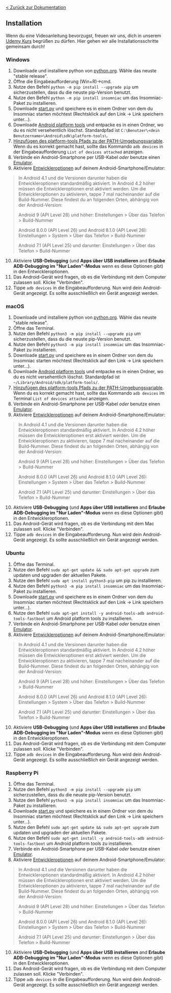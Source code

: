 [< Zurück zur Dokumentation](/#/de)

## Installation
Wenn du eine Videoanleitung bevorzugst, freuen wir uns, dich in unserem [Udemy Kurs](https://insomniac-bot.com/udemy_course/) begrüßen zu dürfen. Hier gehen wir alle Installationsschritte gemeinsam durch!

### Windows
1. Downloade und installiere python von [python.org](https://www.python.org/downloads/windows/). Wähle das neuste "stable release".
2. Öffne die Eingabeaufforderung (Win+R)->cmd.
3. Nutze den Befehl `python -m pip install --upgrade pip` um sicherzustellen, dass du die neuste pip-Version benutzt.
4. Nutze den Befehl `python -m pip install insomniac` um das Insomniac-Paket zu installieren.
5. Downloade [start.py](https://raw.githubusercontent.com/alexal1/Insomniac/master/start.py) und speichere es in einem Ordner von dem du Insomniac starten möchtest (Rechtsklick auf den Link -> Link speichern unter...).
6. Downloade [Android platform tools](https://developer.android.com/studio/releases/platform-tools) und entpacke es in einen Ordner, wo du es nicht versehentlich löschst. Standardpfad ist `C:\Benutzer\<dein Benutzername>\Android\sdk\platform-tools\`.
7. [Hinzufügen des platform-tools Pfads zu der PATH-Umgebungsvariable](https://github.com/alexal1/Insomniac/wiki/Adding-platform-tools-to-the-PATH-environment-variable). Wenn du es korrekt gemacht hast, sollte das Kommando `adb devices` in der Eingabeaufforderung `List of devices attached` anzeigen.
8. Verbinde ein Android-Smartphone per USB-Kabel _oder_ benutze einen [Emulator](https://www.patreon.com/posts/how-to-install-43543116).
9. Aktiviere [Entwickleroptionen](https://developer.android.com/studio/debug/dev-options#enable) auf deinem Android-Smartphone/Emulator:
>In Android 4.1 und die Versionen darunter haben die Entwickleroptionen standardmäßig aktiviert. In Android 4.2 höher müssen die Entwickleroptionen erst aktiviert werden. Um die Entwickleroptionen zu aktivieren, tappe 7 mal nacheinander auf die Build-Nummer. Diese findest du an folgenden Orten, abhängig von der Android-Version:
>
> Android 9 (API Level 28) und höher: Einstellungen > Über das Telefon > Build-Nummer
>
> Android 8.0.0 (API Level 26) und Android 8.1.0 (API Level 26): Einstellungen > System > Über das Telefon > Build-Nummer
>
> Android 7.1 (API Level 25) und darunter: Einstellungen > Über das Telefon > Build-Nummer
10. Aktiviere **USB-Debugging** (und **Apps über USB installieren** and **Erlaube ADB-Debugging im "Nur Laden"-Modus** wenn es diese Optionen gibt) in den Entwickleroptionen.
11. Das Android-Gerät wird fragen, ob es die Verbindung mit dem Computer zulassen soll. Klicke "Verbinden".
12. Tippe `adb devices` in die Eingabeaufforderung. Nun wird dein Android-Gerät angezeigt. Es sollte ausschließlich ein Gerät angezeigt werden.

### macOS
1. Downloade und installiere python von [python.org](https://www.python.org/downloads/mac-osx/). Wähle das neuste "stable release".
2. Öffne das Terminal.
3. Nutze den Befehl `python3 -m pip install --upgrade pip` um sicherzustellen, dass du die neuste pip-Version benutzt.
4. Nutze den Befehl `python3 -m pip install insomniac` um das Insomniac-Paket zu installieren.
5. Downloade [start.py](https://raw.githubusercontent.com/alexal1/Insomniac/master/start.py) und speichere es in einem Ordner von dem du Insomniac starten möchtest (Rechtsklick auf den Link -> Link speichern unter...).
6. Downloade [Android platform tools](https://developer.android.com/studio/releases/platform-tools) und entpacke es in einen Ordner, wo du es nicht versehentlich löschst. Standardpfad ist `~/Library/Android/sdk/platform-tools/`.
7. [Hinzufügen des platform-tools Pfads zu der PATH-Umgebungsvariable](https://github.com/alexal1/Insomniac/wiki/Adding-platform-tools-to-the-PATH-environment-variable). Wenn du es korrekt gemacht hast, sollte das Kommando `adb devices` im Terminal `List of devices attached` anzeigen.
8. Verbinde ein Android-Smartphone per USB-Kabel _oder_ benutze einen [Emulator](https://www.patreon.com/posts/how-to-install-43485861).
9. Aktiviere [Entwickleroptionen](https://developer.android.com/studio/debug/dev-options#enable) auf deinem Android-Smartphone/Emulator:
>In Android 4.1 und die Versionen darunter haben die Entwickleroptionen standardmäßig aktiviert. In Android 4.2 höher müssen die Entwickleroptionen erst aktiviert werden. Um die Entwickleroptionen zu aktivieren, tappe 7 mal nacheinander auf die Build-Nummer. Diese findest du an folgenden Orten, abhängig von der Android-Version:
>
> Android 9 (API Level 28) und höher: Einstellungen > Über das Telefon > Build-Nummer
>
> Android 8.0.0 (API Level 26) und Android 8.1.0 (API Level 26): Einstellungen > System > Über das Telefon > Build-Nummer
>
> Android 7.1 (API Level 25) und darunter: Einstellungen > Über das Telefon > Build-Nummer
10. Aktiviere **USB-Debugging** (und **Apps über USB installieren** and **Erlaube ADB-Debugging im "Nur Laden"-Modus** wenn es diese Optionen gibt) in den Entwickleroptionen.
11. Das Android-Gerät wird fragen, ob es die Verbindung mit dem Mac zulassen soll. Klicke "Verbinden".
12. Tippe `adb devices` in die Eingabeaufforderung. Nun wird dein Android-Gerät angezeigt. Es sollte ausschließlich ein Gerät angezeigt werden.

### Ubuntu
1. Öffne das Terminal.
2. Nutze den Befehl `sudo apt-get update && sudo apt-get upgrade` zum updaten und upgraden der aktuellen Pakete.
3. Nutze den Befehl `sudo apt install python3-pip` um pip zu installieren.
4. Nutze den Befehl `python3 -m pip install insomniac` um das Insomniac-Paket zu installieren.
5. Downloade [start.py](https://raw.githubusercontent.com/alexal1/Insomniac/master/start.py) und speichere es in einem Ordner von dem du Insomniac starten möchtest (Rechtsklick auf den Link -> Link speichern unter...).
6. Nutze den Befehl `sudo apt-get install -y android-tools-adb android-tools-fastboot` um Android platform tools zu installieren.
7. Verbinde ein Android-Smartphone per USB-Kabel _oder_ benutze einen [Emulator](https://www.patreon.com/posts/how-to-install-43485861).
8. Aktiviere [Entwickleroptionen](https://developer.android.com/studio/debug/dev-options#enable) auf deinem Android-Smartphone/Emulator:
>In Android 4.1 und die Versionen darunter haben die Entwickleroptionen standardmäßig aktiviert. In Android 4.2 höher müssen die Entwickleroptionen erst aktiviert werden. Um die Entwickleroptionen zu aktivieren, tappe 7 mal nacheinander auf die Build-Nummer. Diese findest du an folgenden Orten, abhängig von der Android-Version:
>
> Android 9 (API Level 28) und höher: Einstellungen > Über das Telefon > Build-Nummer
>
> Android 8.0.0 (API Level 26) und Android 8.1.0 (API Level 26): Einstellungen > System > Über das Telefon > Build-Nummer
>
> Android 7.1 (API Level 25) und darunter: Einstellungen > Über das Telefon > Build-Nummer
10. Aktiviere **USB-Debugging** (und **Apps über USB installieren** and **Erlaube ADB-Debugging im "Nur Laden"-Modus** wenn es diese Optionen gibt) in den Entwickleroptionen.
11. Das Android-Gerät wird fragen, ob es die Verbindung mit dem Computer zulassen soll. Klicke "Verbinden".
12. Tippe `adb devices` in die Eingabeaufforderung. Nun wird dein Android-Gerät angezeigt. Es sollte ausschließlich ein Gerät angezeigt werden.

### Raspberry Pi
1. Öffne das Terminal.
2. Nutze den Befehl `python3 -m pip install --upgrade pip` um sicherzustellen, dass du die neuste pip-Version benutzt.
3. Nutze den Befehl `python3 -m pip install insomniac` um das Insomniac-Paket zu installieren.
4. Downloade [start.py](https://raw.githubusercontent.com/alexal1/Insomniac/master/start.py) und speichere es in einem Ordner von dem du Insomniac starten möchtest (Rechtsklick auf den Link -> Link speichern unter...).
5. Nutze den Befehl `sudo apt-get update && sudo apt-get upgrade` zum updaten und upgraden der aktuellen Pakete.
6. Nutze den Befehl `sudo apt-get install -y android-tools-adb android-tools-fastboot` um Android platform tools zu installieren.
7. Verbinde ein Android-Smartphone per USB-Kabel _oder_ benutze einen [Emulator](https://www.patreon.com/posts/how-to-install-43485861).
8. Aktiviere [Entwickleroptionen](https://developer.android.com/studio/debug/dev-options#enable) auf deinem Android-Smartphone/Emulator:
>In Android 4.1 und die Versionen darunter haben die Entwickleroptionen standardmäßig aktiviert. In Android 4.2 höher müssen die Entwickleroptionen erst aktiviert werden. Um die Entwickleroptionen zu aktivieren, tappe 7 mal nacheinander auf die Build-Nummer. Diese findest du an folgenden Orten, abhängig von der Android-Version:
>
> Android 9 (API Level 28) und höher: Einstellungen > Über das Telefon > Build-Nummer
>
> Android 8.0.0 (API Level 26) und Android 8.1.0 (API Level 26): Einstellungen > System > Über das Telefon > Build-Nummer
>
> Android 7.1 (API Level 25) und darunter: Einstellungen > Über das Telefon > Build-Nummer
10. Aktiviere **USB-Debugging** (und **Apps über USB installieren** and **Erlaube ADB-Debugging im "Nur Laden"-Modus** wenn es diese Optionen gibt) in den Entwickleroptionen.
11. Das Android-Gerät wird fragen, ob es die Verbindung mit dem Computer zulassen soll. Klicke "Verbinden".
12. Tippe `adb devices` in die Eingabeaufforderung. Nun wird dein Android-Gerät angezeigt. Es sollte ausschließlich ein Gerät angezeigt werden.
